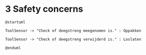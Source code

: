 # 3 Safety concerns

```plantuml
@startuml

ToolSensor -> "Check of deegstreng meegenomen is." : Oppakken
    
ToolSensor -> "Check of deegstreng verwijderd is." : Loslaten

@enduml

